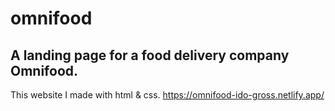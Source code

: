 # omnifood

## A landing page for a food delivery company Omnifood.

This website I made with html & css.
https://omnifood-ido-gross.netlify.app/
